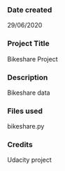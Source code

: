 ### Date created
29/06/2020

### Project Title
Bikeshare Project

### Description
Bikeshare data

### Files used
bikeshare.py
### Credits
Udacity project
